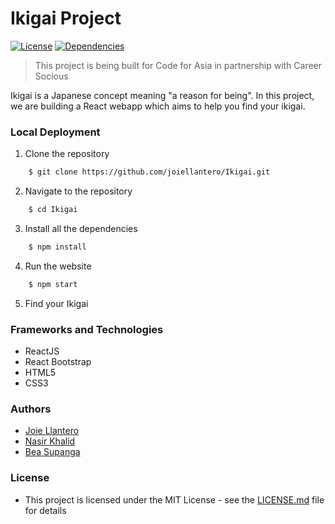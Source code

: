 # Ikigai Project

[![License](http://img.shields.io/:license-mit-blue.svg?style=flat-square)](http://badges.mit-license.org)
[![Dependencies](https://img.shields.io/david/joiellantero/Ikigai?color=green&style=flat-square)](https://img.shields.io/david/joiellantero/Ikigai?color=green&style=flat-square)

> This project is being built for Code for Asia in partnership with Career Socious

Ikigai is a Japanese concept meaning "a reason for being". In this project, we are building a React webapp which aims to help you find your ikigai.


### Local Deployment

1. Clone the repository

```bash
    $ git clone https://github.com/joiellantero/Ikigai.git
```

2. Navigate to the repository

```bash
    $ cd Ikigai
```

3. Install all the dependencies

```bash
    $ npm install
```

4. Run the website

```bash
    $ npm start
```

5. Find your Ikigai

### Frameworks and Technologies

- ReactJS
- React Bootstrap
- HTML5
- CSS3

### Authors

- [Joie Llantero](https://github.com/joiellantero)
- [Nasir Khalid](https://github.com/NasirKhalidQ)
- [Bea Supanga](https://github.com/bearosari)

### License

- This project is licensed under the MIT License - see the [LICENSE.md](https://github.com/joiellantero/Ikigai/blob/master/LICENSE) file for details
